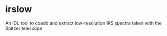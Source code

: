# irslow
An IDL  tool to coadd and extract low-resolution IRS spectra taken with the Spitzer telescope
